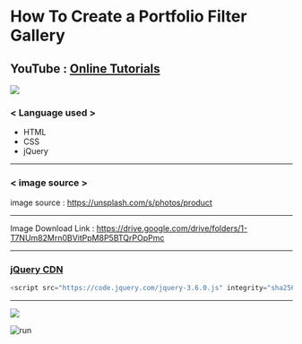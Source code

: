 # How To Create a Portfolio Filter Gallery

## YouTube : [Online Tutorials](https://www.youtube.com/channel/UCbwXnUipZsLfUckBPsC7Jog)

<a href="https://java-coding.tistory.com/7"><img src="https://img.shields.io/badge/Tistory-orange?style=for-the-badge"></a>

### < Language used >

* HTML
* CSS
* jQuery

---

### < image source >

image source : https://unsplash.com/s/photos/product

---

Image Download Link : https://drive.google.com/drive/folders/1-T7NUm82Mrn0BVitPpM8P5BTQrPOpPmc

---

### [jQuery CDN](https://code.jquery.com/)

```javascript
<script src="https://code.jquery.com/jquery-3.6.0.js" integrity="sha256-H+K7U5CnXl1h5ywQfKtSj8PCmoN9aaq30gDh27Xc0jk=" crossorigin="anonymous"></script>
```

---

<a href="https://www.youtube.com/watch?v=ZjrqnxDEkzA"><img src="https://img.shields.io/badge/YouTube-FF0000?style=for-the-badge&logo=youtube&logoColor=white"></a>

![run](https://user-images.githubusercontent.com/51290739/117472183-95033200-af93-11eb-84c5-cc3c82408c00.gif)
